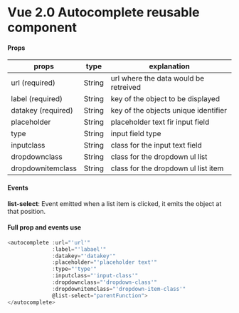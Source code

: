 # Vue 2.0 Autocomplete reusable component


#### Props
|props |type|explanation|
|--------|------|--------------|
|url (required)| String | url where the data would be retreived |
|label (required)| String | key of the object to be displayed |
|datakey (required)| String | key of the objects unique identifier |
|placeholder | String | placeholder text fir input field |
|type| String | input field type |
|inputclass | String | class for the input text field |
|dropdownclass | String | class for the dropdown ul list |
|dropdownitemclass | String | class for the dropdown ul list item |

#### Events
**list-select**: Event emitted when a list item is clicked, it emits the object at that position.


#### Full prop and events use
``` javascript
<autocomplete :url="'url'"
			  :label="'labael'"
			  :datakey="'datakey'"
			  :placeholder="'placeholder text'"
			  :type="'type'"
			  :inputclass="'input-class'"
	    	  :dropdownclass="'dropdown-class'"
	    	  :dropdownitemclass="'dropdown-item-class'"
	    	  @list-select="parentFunction">
</autocomplete>
```	    	  

